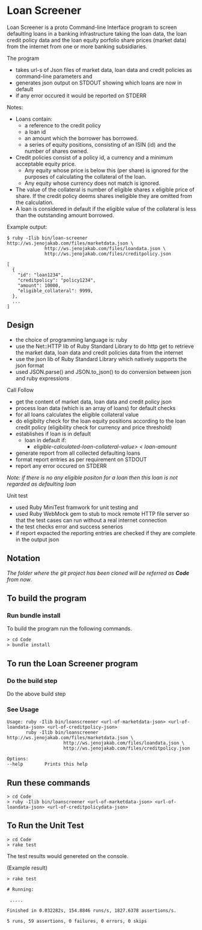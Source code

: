 # Loan Screener

Loan Screener is a proto Command-line Interface program to screen defaulting loans in a banking infrastructure taking the loan data, the loan credit policy data and the loan equity porfolio share prices (market data) from the internet from one or more banking subsidiaries.

The program
- takes url-s of Json files of market data, loan data and credit policies as command-line parameters and
- generates json output on STDOUT showing which loans are now in default
- if any error occured it would be reported on STDERR  

Notes:
* Loans contain:
    - a reference to the credit policy
    - a loan id
    - an amount which the borrower has borrowed.
    - a series of equity positions, consisting of an ISIN (id) and the number of shares owned.
* Credit policies consist of a policy id, a currency and a minimum acceptable equity price.
  - Any equity whose price is below this (per share) is ignored for the purposes of calculating the collateral of the loan.
  - Any equity whose currency does not match is ignored.
* The value of the collateral is number of eligible shares x eligible price of share. If the credit policy deems shares ineligible they are omitted from the calculation.
* A loan is considered in default if the eligible value of the collateral is less than the outstanding amount borrowed.


Example output:

````````````````````
$ ruby -Ilib bin/loan-screener http://ws.jenojakab.com/files/marketdata.json \
              http://ws.jenojakab.com/files/loandata.json \
              http://ws.jenojakab.com/files/creditpolicy.json

[
  {
    "id": "loan1234",
    "creditpolicy": "policy1234",
    "amount": 10000,
    "eligible_collateral": 9999,
  },
  ...
]
````````````````````

## Design

* the choice of programming language is: ruby
* use the Net::HTTP lib of Ruby Standard Library to do http get to retrieve the market data, loan data and credit policies data from the internet
* use the json lib of Ruby Standard Library which natively supports the json format
* used JSON.parse() and JSON.to_json() to do conversion between json and ruby expressions

Call Follow
- get the content of market data, loan data and credit policy json
- process loan data (which is an array of loans) for default checks
- for all loans calculates the eligible collateral value
- do eligibilty check for the loan equity positions according to the loan credit policy (eligibility check for currency and price threshold)
- establishes if loan is in default
    * loan in default if: 
        - *eligible-calculated-loan-collateral-value> < loan-amount*
- generate report from all collected defaulting loans
- format report entries as per requirement on STDOUT
- report any error occured on STDERR

*Note: if there is no any eligible positon for a loan then this loan is not regarded as defaulting loan*

Unit test
- used Ruby MiniTest framwork for unit testing and
- used Ruby WebMock gem to stub to mock remote HTTP file server so that the test cases can run without a real internet connection   
- the test checks error and success senerios
- if report expacted the reporting entries are checked if they are complete in the output json

## Notation

*The folder where the git project has been cloned will be referred as **Code** from now*.

## To build the program

### Run bundle install  

To build the program run the following commands.

````````````````````
> cd Code
> bundle install
````````````````````

## To run the Loan Screener program

### Do the build step

Do the above build step

### See Usage

````````````````````````
Usage: ruby -Ilib bin/loanscreener <url-of-marketdata-json> <url-of-loandata-json> <url-of-creditpolicy-json>
       ruby -Ilib bin/loanscreener http://ws.jenojakab.com/files/marketdata.json \
                     http://ws.jenojakab.com/files/loandata.json \
                     http://ws.jenojakab.com/files/creditpolicy.json

Options:
--help        Prints this help
````````````````````````

## Run these commands

````````````````````````
> cd Code
> ruby -Ilib bin/loanscreener <url-of-marketdata-json> <url-of-loandata-json> <url-of-creditpolicydata-json>
````````````````````````

## To Run the Unit Test

````````````````````````
> cd Code
> rake test
````````````````````````

The test results would genereted on the console.

(Example result)

````````````````````````
> rake test

# Running:

 .....

Finished in 0.032282s, 154.8846 runs/s, 1827.6378 assertions/s.

5 runs, 59 assertions, 0 failures, 0 errors, 0 skips

````````````````````````


